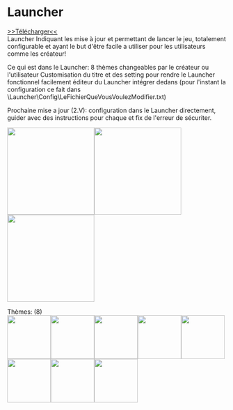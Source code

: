 # Launcher
<a href="https://github.com/Louis-CharlesGamejolt/Launcher/raw/main/Launcher1.V.zip" data-icon="octicon-download" data-size="large" aria-label="Download ntkme/github-buttons on GitHub">>>Télécharger<<</a><br>
Launcher Indiquant les mise à jour et permettant de lancer le jeu, totalement configurable et ayant le but d'être facile a utiliser pour les utilisateurs comme les créateur!

Ce qui est dans le Launcher:
8 thèmes changeables par le créateur ou l'utilisateur
Customisation du titre et des setting pour rendre le Launcher fonctionnel facilement
éditeur du Launcher intégrer dedans (pour l'instant la configuration ce fait dans \Launcher\Config\LeFichierQueVousVoulezModifier.txt)

Prochaine mise a jour (2.V): configuration dans le Launcher directement, guider avec des instructions pour chaque et fix de l'erreur de sécuriter.

<img src="https://cdn.discordapp.com/attachments/438665376474333184/920476247832789012/Capture1.PNG" height="200"><img src="https://cdn.discordapp.com/attachments/438665376474333184/920476248566808596/Capture2.PNG" height="200"><img src="https://cdn.discordapp.com/attachments/438665376474333184/920476249019789332/gif.gif" height="200">
 
 Thèmes: (8) <br>
<img src="https://cdn.discordapp.com/attachments/438665376474333184/920831241446621284/1.PNG" height="100"><img src="https://cdn.discordapp.com/attachments/438665376474333184/920831240309964840/2.PNG" height="100"><img src="https://cdn.discordapp.com/attachments/438665376474333184/920831240532275251/3.PNG" height="100"><img src="https://cdn.discordapp.com/attachments/438665376474333184/920831240813314069/4.PNG" height="100"><img src="https://cdn.discordapp.com/attachments/438665376474333184/920831241031401522/5.PNG" height="100"><img src="https://cdn.discordapp.com/attachments/438665376474333184/920831241681530910/6.PNG" height="100"><img src="https://cdn.discordapp.com/attachments/438665376474333184/920831241916399686/7.PNG" height="100"><img src="https://cdn.discordapp.com/attachments/438665376474333184/920831241228542023/8.PNG" height="100">
